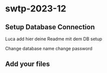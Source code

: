 # swtp-2023-12

## Setup Database Connection

Luca add hier deine Readme mit dem DB setup

Change database name
change password

## Add your files
